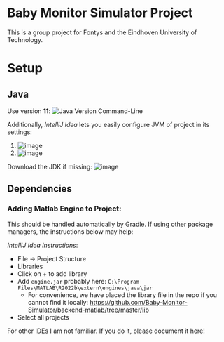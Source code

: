 # Baby Monitor Simulator Project
This is a group project for Fontys and the Eindhoven University of Technology.

# Setup
## Java
Use version **11**:
![Java Version Command-Line](https://github.com/Baby-Monitor-Simulator/backend-matlab/assets/83029234/4d5c4560-c9b2-46dc-ba4a-7eb983c6341d)

Additionally, _IntelliJ Idea_ lets you easily configure JVM of project in its settings:

1. ![image](https://github.com/Baby-Monitor-Simulator/backend-matlab/assets/83029234/5c3c8492-6f0f-40b0-b267-871e76cd0cce)
2. ![image](https://github.com/Baby-Monitor-Simulator/backend-matlab/assets/83029234/7d6364e7-a961-4ba1-93bd-091fc783bebf)

Download the JDK if missing: ![image](https://github.com/Baby-Monitor-Simulator/backend-matlab/assets/83029234/fc807474-f9bb-4500-a6ee-cb451da2828b)

## Dependencies
### Adding Matlab Engine to Project:
This should be handled automatically by Gradle. If using other package managers, the instructions below may help:

_IntelliJ Idea Instructions_:
- File -> Project Structure
- Libraries
- Click on + to add library
- Add `engine.jar` probably here: `C:\Program Files\MATLAB\R2022b\extern\engines\java\jar`
  - For convenience, we have placed the library file in the repo if you cannot find it locally: https://github.com/Baby-Monitor-Simulator/backend-matlab/tree/master/lib  
- Select all projects

For other IDEs I am not familiar. If you do it, please document it here!

